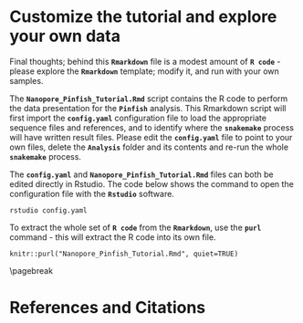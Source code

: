 

# Customize the tutorial and explore your own data

Final thoughts; behind this **`Rmarkdown`** file is a modest amount of **`R code`** - please explore the **`Rmarkdown`** template; modify it, and run with your own samples.

The **`Nanopore_Pinfish_Tutorial.Rmd`** script contains the R code to perform the data presentation for the **`Pinfish`** analysis. This Rmarkdown script will first import the **`config.yaml`** configuration file to load the appropriate sequence files and references, and to identify where the **`snakemake`** process will have written result files. Please edit the **`config.yaml`** file to point to your own files, delete the **`Analysis`** folder and its contents and re-run the whole **`snakemake`** process. 

The **`config.yaml`** and **`Nanopore_Pinfish_Tutorial.Rmd`** files can both be edited directly in Rstudio. The code below shows the command to open the configuration file with the **`Rstudio`** software.

```
rstudio config.yaml
```



To extract the whole set of **`R code`** from the **`Rmarkdown`**, use the **`purl`** command - this will extract the R code into its own file.

```
knitr::purl("Nanopore_Pinfish_Tutorial.Rmd", quiet=TRUE)
```


\pagebreak



# References and Citations

